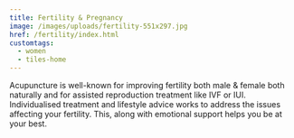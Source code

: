 ```yaml
---
title: Fertility & Pregnancy
image: /images/uploads/fertility-551x297.jpg
href: /fertility/index.html
customtags:
  - women
  - tiles-home
---
```

Acupuncture is well-known for improving fertility both male & female both naturally and for assisted reproduction treatment like IVF or IUI. Individualised treatment and lifestyle advice works to address the issues affecting your fertility. This, along with emotional support helps you be at your best.
